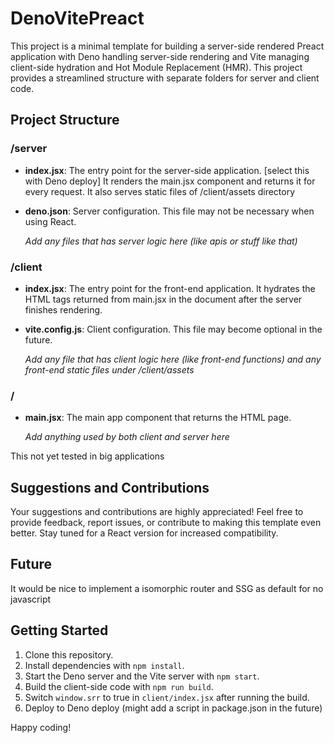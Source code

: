 # DenoVitePreact
This project is a minimal template for building a server-side rendered Preact application with Deno handling server-side rendering and Vite managing client-side hydration and Hot Module Replacement (HMR). This project provides a streamlined structure with separate folders for server and client code.


## Project Structure




### /server

- **index.jsx**: The entry point for the server-side application. [select this with Deno deploy]
  It renders the main.jsx component and returns it for every request. It also serves static files of /client/assets directory
- **deno.json**: Server configuration. This file may not be necessary when using React.

  *Add any files that has server logic here (like apis or stuff like that)*


### /client

- **index.jsx**: The entry point for the front-end application. It hydrates the HTML tags returned from main.jsx in the document after the server finishes rendering.
- **vite.config.js**: Client configuration. This file may become optional in the future.

  *Add any file that has client logic here (like front-end functions) and any front-end static files under /client/assets*

### /

- **main.jsx**: The main app component that returns the HTML page.

  *Add anything used by both client and server here*



This not yet tested in big applications


## Suggestions and Contributions

Your suggestions and contributions are highly appreciated! Feel free to provide feedback, report issues, or contribute to making this template even better. Stay tuned for a React version for increased compatibility.

## Future
It would be nice to implement a isomorphic router and SSG as default for no javascript


## Getting Started

1. Clone this repository.
2. Install dependencies with `npm install`.
3. Start the Deno server and the Vite server with `npm start`.
4. Build the client-side code with `npm run build`.
5. Switch `window.srr` to true in `client/index.jsx` after running the build.
6. Deploy to Deno deploy (might add a script in package.json in the future)

Happy coding!


